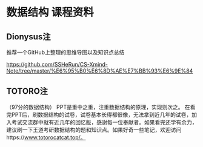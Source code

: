# 数据结构 课程资料

## Dionysus注

推荐一个GitHub上整理的思维导图以及知识点总结

https://github.com/SSHeRun/CS-Xmind-Note/tree/master/%E6%95%B0%E6%8D%AE%E7%BB%93%E6%9E%84

## TOTORO注
（97分的数据结构）
PPT是重中之重，注重数据结构的原理，实现则次之。
在看完PPT后，刷数据结构的试卷，试卷基本长得都很像，无法拿到近几年的试卷，加入考试交流群中就有近几年的回忆版，感谢每一位奉献者。如果看完还学有余力，建议刷一下王道考研数据结构的题和知识点。如果好奇一些笔记，欢迎访问https://www.totorocatcat.top/。


